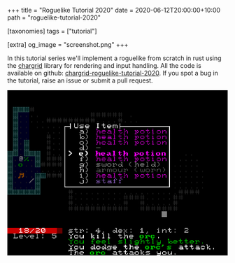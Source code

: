 +++
title = "Roguelike Tutorial 2020"
date = 2020-06-12T20:00:00+10:00
path = "roguelike-tutorial-2020"

[taxonomies]
tags = ["tutorial"]

[extra]
og_image = "screenshot.png"
+++

In this tutorial series we'll implement a roguelike from scratch in rust
using the [chargrid](https://crates.io/crates/chargrid) library for
rendering and input handling. All the code is available on github: [chargrid-roguelike-tutorial-2020](https://github.com/gridbugs/chargrid-roguelike-tutorial-2020).
If you spot a bug in the tutorial, raise an issue or submit a pull request.

![screenshot.png](screenshot.png)
